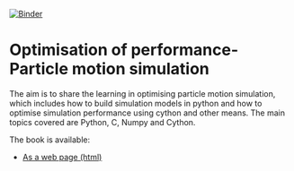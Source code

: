 [![Binder](https://mybinder.org/badge_logo.svg)](https://mybinder.org/v2/gh/Sen29/Optimisation-of-simulation-performance/HEAD)

# Optimisation of performance-Particle motion simulation

The aim is to share the learning in optimising particle motion simulation, which includes how to build simulation models in python and how to optimise simulation performance using cython and other means. The main topics covered are Python, C, Numpy and Cython.

The book is available:

- [As a web page (html)](https://sen29.github.io/Optimisation-of-simulation-performance/)
